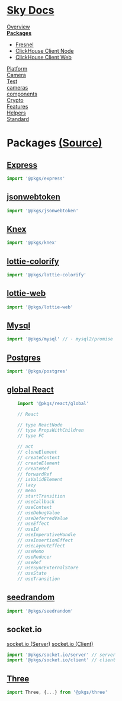 <!--- This Packages was auto-generated using "npx sky readme" --> 

# [Sky Docs](../README.md)

[Overview](..%2Fdocs%2FREADME.md)   
**[Packages](..%2F%40pkgs%2FREADME.md)**   
* [Fresnel](..%2F%40pkgs%2F%40artsy%2Ffresnel%2FREADME.md)
* [ClickHouse Client Node](..%2F%40pkgs%2F%40clickhouse%2Fclient-node%2FREADME.md)
* [ClickHouse Client Web](..%2F%40pkgs%2F%40clickhouse%2Fclient-web%2FREADME.md)
  
[Platform](..%2F%40platform%2FREADME.md)   
[Camera](..%2F%5Fexamples%2Fcameras%2FSkyPerspectiveCamera%2Fdocs%2FREADME.md)   
[Test](..%2F%5Fexamples%2Fcameras%2FSkyPerspectiveCamera%2Ftest%2FREADME.md)   
[cameras](..%2Fcameras%2FREADME.md)   
[components](..%2Fcomponents%2FREADME.md)   
[Crypto](..%2Fcrypto%2FREADME.md)   
[Features](..%2Ffeatures%2FREADME.md)   
[Helpers](..%2Fhelpers%2FREADME.md)   
[Standard](..%2Fstandard%2FREADME.md)   

# Packages [(Source)](..%2F%40pkgs%2F)

## [Express](https://www.npmjs.com/package/express)

```typescript
import '@pkgs/express'

```

## [jsonwebtoken](https://www.npmjs.com/package/jsonwebtoken)

```typescript
import '@pkgs/jsonwebtoken'

```

## [Knex](https://www.npmjs.com/package/knex)

```typescript
import '@pkgs/knex'

```

## [lottie-colorify](https://www.npmjs.com/package/lottie-colorify)

```typescript
import '@pkgs/lottie-colorify'

```

## [lottie-web](https://www.npmjs.com/package/lottie-web)

```typescript
import '@pkgs/lottie-web'

```

## [Mysql](https://www.npmjs.com/package/mysql2)

```typescript
import '@pkgs/mysql' // - mysql2/promise

```

## [Postgres](https://www.npmjs.com/package/postgres)

```typescript
import '@pkgs/postgres'

```

## [global React](https://www.npmjs.com/package/react)

```typescript
    import '@pkgs/react/global'

    // React

    // type ReactNode
    // type PropsWithChildren
    // type FC

    // act
    // cloneElement
    // createContext
    // createElement
    // createRef
    // forwardRef
    // isValidElement
    // lazy
    // memo
    // startTransition
    // useCallback
    // useContext
    // useDebugValue
    // useDeferredValue
    // useEffect
    // useId
    // useImperativeHandle
    // useInsertionEffect
    // useLayoutEffect
    // useMemo
    // useReducer
    // useRef
    // useSyncExternalStore
    // useState
    // useTransition

```

## [seedrandom](https://www.npmjs.com/package/seedrandom)

```typescript
import '@pkgs/seedrandom'

```

## socket.io

[socket.io (Server)](https://www.npmjs.com/package/socket.io) [socket.io (Client)](https://www.npmjs.com/package/socket.io-client)

```typescript
import '@pkgs/socket.io/server' // server
import '@pkgs/socket.io/client' // client

```

## [Three](https://www.npmjs.com/package/three)

```typescript
import Three, {...} from '@pkgs/three'

```